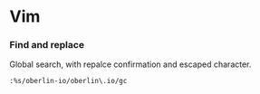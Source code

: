 # Vim
### Find and replace
Global search, with repalce confirmation and escaped character.
```
:%s/oberlin-io/oberlin\.io/gc
```
